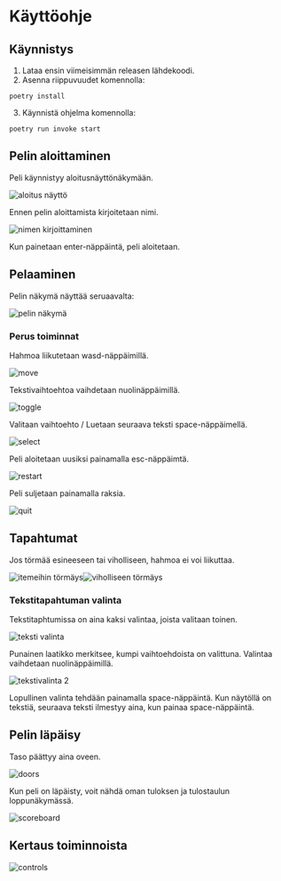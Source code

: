 # Käyttöohje
## Käynnistys
1. Lataa ensin viimeisimmän releasen lähdekoodi.
2. Asenna riippuvuudet komennolla:
```
poetry install
```
3. Käynnistä ohjelma komennolla:
```
poetry run invoke start
```

## Pelin aloittaminen

Peli käynnistyy aloitusnäyttönäkymään.


![aloitus näyttö](https://github.com/emlyy/ot-harjoitustyo/blob/master/dokumentaatio/kuvat/start.png)

Ennen pelin aloittamista kirjoitetaan nimi.

![nimen kirjoittaminen](https://github.com/emlyy/ot-harjoitustyo/blob/master/dokumentaatio/kuvat/name_input.png)

Kun painetaan enter-näppäintä, peli aloitetaan.



## Pelaaminen

Pelin näkymä näyttää seruaavalta:


![pelin näkymä](https://github.com/emlyy/ot-harjoitustyo/blob/master/dokumentaatio/kuvat/game_view.png)


### Perus toiminnat

Hahmoa liikutetaan wasd-näppäimillä.


![move](https://github.com/emlyy/ot-harjoitustyo/blob/master/src/images/controls.png)



Tekstivaihtoehtoa vaihdetaan nuolinäppäimillä.


![toggle](https://github.com/emlyy/ot-harjoitustyo/blob/master/src/images/controls-2.png)



Valitaan vaihtoehto / Luetaan seuraava teksti space-näppäimellä. 


![select](https://github.com/emlyy/ot-harjoitustyo/blob/master/src/images/controls-5.png)



Peli aloitetaan uusiksi painamalla esc-näppäimtä.


![restart](https://github.com/emlyy/ot-harjoitustyo/blob/master/src/images/controls-3.png)



Peli suljetaan painamalla raksia.


![quit](https://github.com/emlyy/ot-harjoitustyo/blob/master/dokumentaatio/kuvat/quit.png)



## Tapahtumat

Jos törmää esineeseen tai viholliseen, hahmoa ei voi liikuttaa.

![itemeihin törmäys](https://github.com/emlyy/ot-harjoitustyo/blob/master/dokumentaatio/kuvat/collision_item.png)![viholliseen törmäys](https://github.com/emlyy/ot-harjoitustyo/blob/master/dokumentaatio/kuvat/combat.png)

### Tekstitapahtuman valinta

Tekstitaphtumissa on aina kaksi valintaa, joista valitaan toinen.


![teksti valinta](https://github.com/emlyy/ot-harjoitustyo/blob/master/dokumentaatio/kuvat/toggle_text1.png)


Punainen laatikko merkitsee, kumpi vaihtoehdoista on valittuna. Valintaa vaihdetaan nuolinäppäimillä.


![tekstivalinta 2](https://github.com/emlyy/ot-harjoitustyo/blob/master/dokumentaatio/kuvat/toggle_text2.png)


Lopullinen valinta tehdään painamalla space-näppäintä. Kun näytöllä on tekstiä, seuraava teksti ilmestyy aina, kun painaa space-näppäintä.


## Pelin läpäisy

Taso päättyy aina oveen.


![doors](https://github.com/emlyy/ot-harjoitustyo/blob/master/dokumentaatio/kuvat/doors.png)


Kun peli on läpäisty, voit nähdä oman tuloksen ja tulostaulun loppunäkymässä.


![scoreboard](https://github.com/emlyy/ot-harjoitustyo/blob/master/dokumentaatio/kuvat/scoreboard.png)

## Kertaus toiminnoista


![controls](https://github.com/emlyy/ot-harjoitustyo/blob/master/dokumentaatio/kuvat/all_controls.png)
